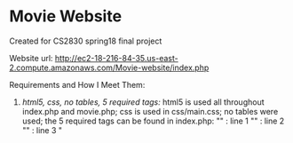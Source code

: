 # Movie Website
Created for CS2830 spring18 final project

Website url: http://ec2-18-216-84-35.us-east-2.compute.amazonaws.com/Movie-website/index.php


Requirements and How I Meet Them:

1. _html5, css, no tables, 5 required tags:_ html5 is used all throughout index.php and movie.php; css is used in css/main.css; no tables were used; the 5 required tags can be found in index.php: 
    "<!DOCTYPE html>" : line 1
    "<html>" : line 2
    "<head>" : line 3
    "<title>" : line 5
    "<body>" : line 25
2. _consistent design/interface:_ I use a simple black and white color scheme throughout the whole site. I also use the same navbar, footer, and carousel design throughout my pages
3. _well structured and organized:_ I used external css files, as well as php templates, then I simply use "include" to load those php pages. An example of this can be found in index.php on line 27
4. _public content and private content_ The index.php page can be accessed by anyone, but the movie.php page can only be accessed if one logs in. When a user logs in, they will be taken to the movie.php page (visual cue #1), as well as on the movie.php in the navbar will be a button that says logout (visual cue #2)
When on the movie.php a user can log out. Once they are logged out they cannot view movie.php again without logging in.
5. _user ID: test, password: pass_These credentials will work for my site.
6. _php_ This website utitlizes php in the movieInfo.php file
7. _GET and POST_ I use GET in movieInfo.php on line 2. This get request is used to display a movie description
I use POST inside the login folder on the loginValidate.php page in lines 8-10. The post request is used to validate the user when they login.
8. _web app must use form elements beyong login form_ In the index.php page, I let the user type movies into a form, and then print out a list of movies they've typed. This form can be found in index.php on lines 38-46, and then the js funtion can be found inside the js folder, on the reviewList.js page
9. _incorrect info entered_ If the user enters an incorrect password or username, they will be redirected to a page telling them they used the wrong username or pass. The implementation for this can be found in the login folder, in the loginValidate.php page
10. _multiple photos_ The page has multiple photos on both the index.php page and movie.php page
11. _youtube video_ The movie.php page displays a youtube video after a user clicks on a movie image.
12. _javascript_ I use JavaScript in the updateTrailer.js script inside the js folder.
13. _jQuery_ I use jQuery in the initCarousel.js script inside the js folder.
14. _jQuery UI/Bootstrap_ I used Materialize throughout all of my website, however, specifically the page login-form.php inside the login folder uses materialize.*Professor Wergeles said Materialize is a valid substitute for Bootstrap or jQuery UI
15. _AJAX_ I use an ajax call on lines 41-53 in the updateTrailer.js script inside the js folder. This ajax call displays the movie description beneath the youtube video trailer on the movie.php page.
16. _Trvial WebApp and Meet the requirements of this page_ I would be proud to show this webpage to an employer, and I plan on furthering the development of this page. Future development includes searching a movie database through an API, and adding those movies to specific lists, like a "watch later" list, or a "have watched" list.
17. _Documentation_ This README.md page is my documentation. I hope that everything is easy to find as I have listed out the specific lines of code as to where things are found.
